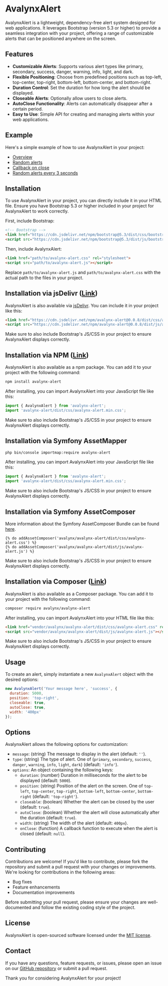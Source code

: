 # AvalynxAlert

AvalynxAlert is a lightweight, dependency-free alert system designed for web applications. It leverages Bootstrap (version 5.3 or higher) to provide a seamless integration with your project, offering a range of customizable alerts that can be positioned anywhere on the screen.

## Features

- **Customizable Alerts**: Supports various alert types like primary, secondary, success, danger, warning, info, light, and dark.
- **Flexible Positioning**: Choose from predefined positions such as top-left, top-center, top-right, bottom-left, bottom-center, and bottom-right.
- **Duration Control**: Set the duration for how long the alert should be displayed.
- **Closeable Alerts**: Optionally allow users to close alerts.
- **AutoClose Functionality**: Alerts can automatically disappear after a certain period.
- **Easy to Use**: Simple API for creating and managing alerts within your web applications.

## Example

Here's a simple example of how to use AvalynxAlert in your project:

* [Overview](https://avalynx-alert.jbs-newmedia.de/examples/index.html)
* [Random alerts](https://avalynx-alert.jbs-newmedia.de/examples/random-alerts.html)
* [Callback on close](https://avalynx-alert.jbs-newmedia.de/examples/callback-onclose.html)
* [Random alerts every 3 seconds](https://avalynx-alert.jbs-newmedia.de/examples/random-alerts-every-3s.html)

## Installation

To use AvalynxAlert in your project, you can directly include it in your HTML file. Ensure you have Bootstrap 5.3 or higher included in your project for AvalynxAlert to work correctly.

First, include Bootstrap:

```html
<!-- Bootstrap -->
<link href="https://cdn.jsdelivr.net/npm/bootstrap@5.3/dist/css/bootstrap.min.css" rel="stylesheet">
<script src="https://cdn.jsdelivr.net/npm/bootstrap@5.3/dist/js/bootstrap.bundle.min.js"></script>
```

Then, include AvalynxAlert:

```html
<link href="path/to/avalynx-alert.css" rel="stylesheet">
<script src="path/to/avalynx-alert.js"></script>
```

Replace `path/to/avalynx-alert.js` and `path/to/avalynx-alert.css` with the actual path to the files in your project.

## Installation via jsDelivr ([Link](https://cdn.jsdelivr.net/npm/avalynx-alert/))

AvalynxAlert is also available via [jsDelivr](https://www.jsdelivr.com/). You can include it in your project like this:

```html
<link href="https://cdn.jsdelivr.net/npm/avalynx-alert@0.0.8/dist/css/avalynx-alert.css" rel="stylesheet">
<script src="https://cdn.jsdelivr.net/npm/avalynx-alert@0.0.8/dist/js/avalynx-alert.js"></script>
```

Make sure to also include Bootstrap's JS/CSS in your project to ensure AvalynxAlert displays correctly.

## Installation via NPM ([Link](https://www.npmjs.com/package/avalynx-alert))

AvalynxAlert is also available as a npm package. You can add it to your project with the following command:

```bash
npm install avalynx-alert
```

After installing, you can import AvalynxAlert into your JavaScript file like this:

```javascript
import { AvalynxAlert } from 'avalynx-alert';
import 'avalynx-alert/dist/css/avalynx-alert.min.css';
```

Make sure to also include Bootstrap's JS/CSS in your project to ensure AvalynxAlert displays correctly.

## Installation via Symfony AssetMapper

```bash
php bin/console importmap:require avalynx-alert
```

After installing, you can import AvalynxAlert into your JavaScript file like this:

```javascript
import { AvalynxAlert } from 'avalynx-alert';
import 'avalynx-alert/dist/css/avalynx-alert.min.css';
```

Make sure to also include Bootstrap's JS/CSS in your project to ensure AvalynxAlert displays correctly.

## Installation via Symfony AssetComposer

More information about the Symfony AssetComposer Bundle can be found [here](https://github.com/jbsnewmedia/asset-composer-bundle).

```twig
{% do addAssetComposer('avalynx/avalynx-alert/dist/css/avalynx-alert.css') %}
{% do addAssetComposer('avalynx/avalynx-alert/dist/js/avalynx-alert.js') %}
```

Make sure to also include Bootstrap's JS/CSS in your project to ensure AvalynxAlert displays correctly.

## Installation via Composer ([Link](https://packagist.org/packages/avalynx/avalynx-alert))

AvalynxAlert is also available as a Composer package. You can add it to your project with the following command:

```bash
composer require avalynx/avalynx-alert
```

After installing, you can import AvalynxAlert into your HTML file like this:

```html
<link href="vendor/avalynx/avalynx-alert/dist/css/avalynx-alert.css" rel="stylesheet">
<script src="vendor/avalynx/avalynx-alert/dist/js/avalynx-alert.js"></script>
``` 

Make sure to also include Bootstrap's JS/CSS in your project to ensure AvalynxAlert displays correctly.

## Usage

To create an alert, simply instantiate a new `AvalynxAlert` object with the desired options:

```javascript
new AvalynxAlert('Your message here', 'success', {
  duration: 5000,
  position: 'top-right',
  closeable: true,
  autoClose: true,
  width: '400px'
});
```

## Options

AvalynxAlert allows the following options for customization:

- `message`: (string) The message to display in the alert (default: `''`).
- `type`: (string) The type of alert. One of (`primary`, `secondary`, `success`, `danger`, `warning`, `info`, `light`, `dark`) (default: `'info'`).
- `options`: An object containing the following keys:
    - `duration`: (number) Duration in milliseconds for the alert to be displayed (default: `5000`).
    - `position`: (string) Position of the alert on the screen. One of `top-left`, `top-center`, `top-right`, `bottom-left`, `bottom-center`, `bottom-right` (default: `'top-right'`).
    - `closeable`: (boolean) Whether the alert can be closed by the user (default: `true`).
    - `autoClose`: (boolean) Whether the alert will close automatically after the duration (default: `true`).
    - `width`: (string) The width of the alert (default: `400px`).
    - `onClose`: (function) A callback function to execute when the alert is closed (default: `null`).

## Contributing

Contributions are welcome! If you'd like to contribute, please fork the repository and submit a pull request with your changes or improvements. We're looking for contributions in the following areas:

- Bug fixes
- Feature enhancements
- Documentation improvements

Before submitting your pull request, please ensure your changes are well-documented and follow the existing coding style of the project.

## License

AvalynxAlert is open-sourced software licensed under the [MIT license](LICENSE).

## Contact

If you have any questions, feature requests, or issues, please open an issue on our [GitHub repository](https://github.com/avalynx/avalynx-alert/issues) or submit a pull request.

Thank you for considering AvalynxAlert for your project!

